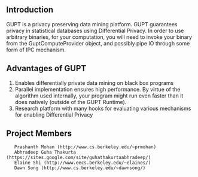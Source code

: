 ## Introduction ##
GUPT is a privacy preserving data mining platform. GUPT guarantees
privacy in statistical databases using Differential Privacy. In order
to use arbitrary binaries, for your computation, you will need to
invoke your binary from the GuptComputeProvider object, and possibly
pipe IO through some form of IPC mechanism.

## Advantages of GUPT ##
1. Enables differentially private data mining on black box programs
2. Parallel implementation ensures high performance. By virtue of the
   algorithm used internally, your program might run even faster than
   it does natively (outside of the GUPT Runtime).
3. Research platform with many hooks for evaluating various mechanisms
  for enabling Differential Privacy

## Project Members ##
       Prashanth Mohan (http://www.cs.berkeley.edu/~prmohan)
       Abhradeep Guha Thakurta (https://sites.google.com/site/guhathakurtaabhradeep/)
       Elaine Shi (http://www.eecs.berkeley.edu/~elaines/)
       Dawn Song (http://www.cs.berkeley.edu/~dawnsong/)
